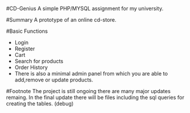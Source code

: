 #CD-Genius
A simple PHP/MYSQL assignment for my university.

#Summary
A prototype of an online cd-store.

#Basic Functions
* Login
* Register
* Cart
* Search for products
* Order History
* There is also a minimal admin panel from which you are able to add,remove or update products.

#Footnote
The project is still ongoing there are many major updates remaing. In the final update there will be files including the sql queries for creating the tables.
(debug)